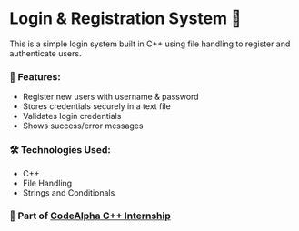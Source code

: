 # Login & Registration System 🔐

This is a simple login system built in C++ using file handling to register and authenticate users.

### 🔐 Features:
- Register new users with username & password
- Stores credentials securely in a text file
- Validates login credentials
- Shows success/error messages

### 🛠 Technologies Used:
- C++
- File Handling
- Strings and Conditionals

### 💼 Part of [CodeAlpha C++ Internship](https://www.codealpha.tech/)
